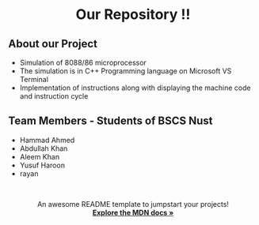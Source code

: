 <div id="top"></div>

<!--
*** Thanks for checking out the Best-README-Template. If you have a suggestion
*** that would make this better, please fork the repo and create a pull request
*** or simply open an issue with the tag "enhancement".
*** Don't forget to give the project a star!
*** Thanks again! Now go create something AMAZING! :D
-->

<!-- HEADING -->
<h1 align="center"> Our Repository !! </h1>

<!-- ABOUT ME -->
<h2> About our Project </h2>
<ul>
  <li> Simulation of 8088/86 microprocessor </li>
  <li> The simulation is in C++ Programming language on Microsoft VS Terminal </li>
  <li> Implementation of instructions along with displaying the machine code and instruction cycle </li>
</ul>

<h2> Team Members - Students of BSCS Nust </h2>
<ul>
  <li> Hammad Ahmed </li>
  <li> Abdullah Khan </li>
  <li> Aleem Khan </li>
  <li> Yusuf Haroon </li>
  <li>rayan </li>
</ul>


<br>

<p align="center">
    An awesome README template to jumpstart your projects!
    <br />
    <a href="https://developer.mozilla.org/en-US/docs/Web/JavaScript"><strong>Explore the MDN docs »</strong></a>
    <br />
    
  </p>

